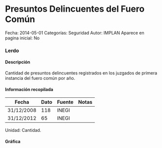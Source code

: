 Presuntos Delincuentes del Fuero Común
=====

Fecha: 2014-05-01
Categorías: Seguridad
Autor: IMPLAN
Aparece en pagina inicial: No

### Lerdo

#### Descripción

Cantidad de presuntos delincuentes registrados en los juzgados de primera instancia del fuero común por año.

#### Información recopilada

<table class="table table-hover table-bordered matriz">
  <thead>
    <tr><th>Fecha</th><th>Dato</th><th>Fuente</th><th>Notas</th></tr>
  </thead>
  <tbody>
    <tr><td class="centrado">31/12/2008</td><td class="derecha">118</td><td>INEGI</td><td></td></tr>
    <tr><td class="centrado">31/12/2012</td><td class="derecha">65</td><td>INEGI</td><td></td></tr>
  </tbody>
</table>

Unidad: Cantidad.

#### Gráfica

<div id="Morrispbbizrzb" class="grafica"></div>
  <!-- JAVASCRIPT DE LA GRAFICA EN Morrispbbizrzb -->
  <script>
  new Morris.Line({
    element: 'Morrispbbizrzb',
    data: [
      { fecha: '2008-12-31', dato: 118 },
      { fecha: '2012-12-31', dato: 65 }
    ],
    xkey: 'fecha',
    ykeys: ['dato'],
    labels: ['Dato'],
    lineColors: ['#FF5B02'],
    xLabelFormat: function(d) {
      return d.getDate()+'/'+(d.getMonth()+1)+'/'+d.getFullYear();
    },
    dateFormat: function (ts) {
      var d = new Date(ts);
      return d.getDate() + '/' + (d.getMonth() + 1) + '/' + d.getFullYear();
    }
  });
  </script>
